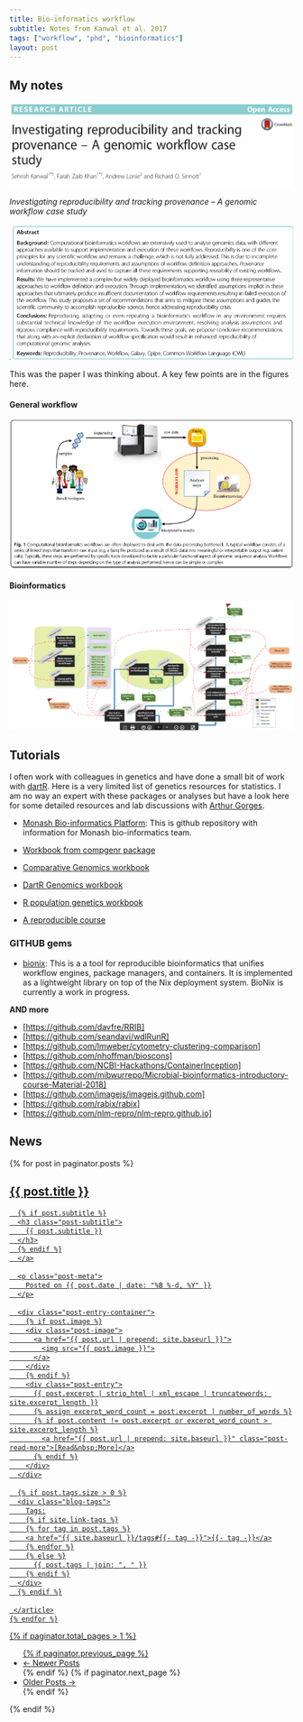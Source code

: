 ```yaml
---
title: Bio-informatics workflow
subtitle: Notes from Kanwal et al. 2017
tags: ["workflow", "phd", "bioinformatics"]
layout: post
---
```


## My notes

<img src= "/img/workflow-pub1.png" />

*Investigating reproducibility and tracking provenance – A genomic workflow case study*

<img src= "/img/abstract1.png" />

This was the paper I was thinking about. A key few points are in the figures here.

#### General workflow

<img src= "/img/fig1-workflow.png" />

#### Bioinformatics

<img src= "/img/fig3-workflow.png" />

## Tutorials

I often work with colleagues in genetics and have done a small bit of work with [dartR]("https://cran.r-project.org/web/packages/dartR/"). Here is a very limited list of genetics resources for statistics. I am no way an expert with these packages or analyses but have a look here for some detailed resources and lab discussions with [Arthur Gorges](http://georges.biomatix.org/).

- [Monash Bio-informatics Platform](https://monashbioinformaticsplatform.github.io/): This is github repository with information for Monash bio-informatics team.

- [Workbook from compgenr package](https://al2na.github.io/compgenr/Genomics/)

- [Comparative Genomics workbook](https://isugenomics.github.io/bioinformatics-workbook/)

- [DartR Genomics workbook](https://cran.r-project.org/web/packages/dartR/vignettes/IntroTutorial_dartR.pdf)

- [R population genetics workbook](https://github.com/green-striped-gecko/PopGenReport/)

- [A reproducible course](https://nlm-repro.github.io/)

### GITHUB gems

- [bionix](https://github.com/PapenfussLab/bionix/): This is a a tool for reproducible bioinformatics that unifies workflow engines, package managers, and containers. It is implemented as a lightweight library on top of the Nix deployment system. BioNix is currently a work in progress.

**AND more**
- [https://github.com/davfre/RRIB]
- [https://github.com/seandavi/wdlRunR]
- [https://github.com/lmweber/cytometry-clustering-comparison]
- [https://github.com/nhoffman/bioscons]
- [https://github.com/NCBI-Hackathons/ContainerInception]
- [https://github.com/mibwurrepo/Microbial-bioinformatics-introductory-course-Material-2018]
- [https://github.com/imagejs/imagejs.github.com]
- [https://github.com/rabix/rabix]
- [https://github.com/nlm-repro/nlm-repro.github.io]

## News

 <div class="posts-list">
    {% for post in paginator.posts %}
    <article class="post-preview">
      <a href="{{ post.url | prepend: site.baseurl }}">
      <h2 class="post-title">{{ post.title }}</h2>
  
      {% if post.subtitle %}
      <h3 class="post-subtitle">
        {{ post.subtitle }}
      </h3>
      {% endif %}
      </a>
  
      <p class="post-meta">
        Posted on {{ post.date | date: "%B %-d, %Y" }}
      </p>
  
      <div class="post-entry-container">
        {% if post.image %}
        <div class="post-image">
          <a href="{{ post.url | prepend: site.baseurl }}">
            <img src="{{ post.image }}">
          </a>
        </div>
        {% endif %}
        <div class="post-entry">
          {{ post.excerpt | strip_html | xml_escape | truncatewords: site.excerpt_length }}
          {% assign excerpt_word_count = post.excerpt | number_of_words %}
          {% if post.content != post.excerpt or excerpt_word_count > site.excerpt_length %}
            <a href="{{ post.url | prepend: site.baseurl }}" class="post-read-more">[Read&nbsp;More]</a>
          {% endif %}
        </div>
      </div>
  
      {% if post.tags.size > 0 %}
      <div class="blog-tags">
        Tags:
        {% if site.link-tags %}
        {% for tag in post.tags %}
        <a href="{{ site.baseurl }}/tags#{{- tag -}}">{{- tag -}}</a>
        {% endfor %}
        {% else %}
          {{ post.tags | join: ", " }}
        {% endif %}
      </div>
      {% endif %}
  
     </article>
    {% endfor %}
  </div>
  
  {% if paginator.total_pages > 1 %}
  <ul class="pager main-pager">
    {% if paginator.previous_page %}
    <li class="previous">
      <a href="{{ paginator.previous_page_path | prepend: site.baseurl | replace: '//', '/' }}">&larr; Newer Posts</a>
    </li>
    {% endif %}
    {% if paginator.next_page %}
    <li class="next">
      <a href="{{ paginator.next_page_path | prepend: site.baseurl | replace: '//', '/' }}">Older Posts &rarr;</a>
    </li>
    {% endif %}
  </ul>
  {% endif %}